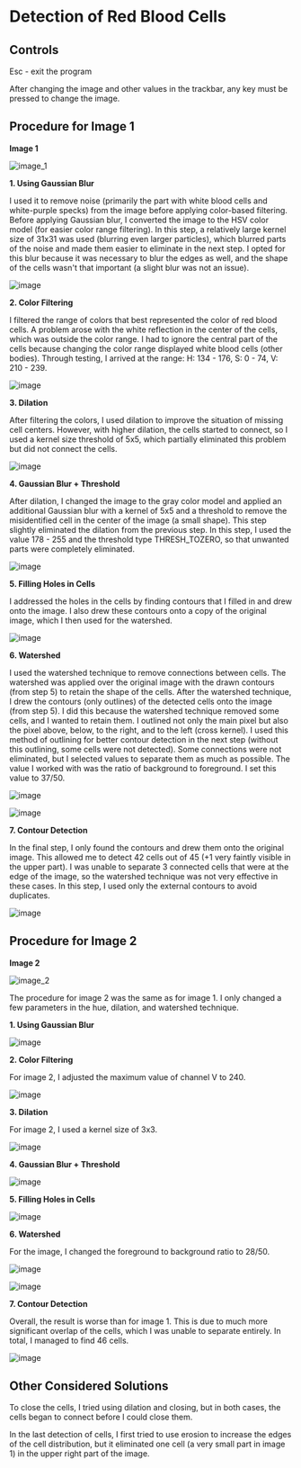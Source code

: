 # Detection of Red Blood Cells

## Controls
Esc - exit the program

After changing the image and other values in the trackbar, any key must be pressed to change the image.

## Procedure for Image 1

**Image 1**

![image_1](https://user-images.githubusercontent.com/55833503/222982429-421750f1-3018-46f2-9a15-35226942925b.png)

**1. Using Gaussian Blur**

I used it to remove noise (primarily the part with white blood cells and white-purple specks) from the image before applying color-based filtering. Before applying Gaussian blur, I converted the image to the HSV color model (for easier color range filtering). In this step, a relatively large kernel size of 31x31 was used (blurring even larger particles), which blurred parts of the noise and made them easier to eliminate in the next step. I opted for this blur because it was necessary to blur the edges as well, and the shape of the cells wasn't that important (a slight blur was not an issue).

![image](https://user-images.githubusercontent.com/55833503/222983073-5a8ae23c-5b16-4bac-b643-43cda537faed.png)

**2. Color Filtering**

I filtered the range of colors that best represented the color of red blood cells. A problem arose with the white reflection in the center of the cells, which was outside the color range. I had to ignore the central part of the cells because changing the color range displayed white blood cells (other bodies). Through testing, I arrived at the range: H: 134 - 176, S: 0 - 74, V: 210 - 239.

![image](https://user-images.githubusercontent.com/55833503/222983135-843da41d-94b9-4838-a303-c77e1af251a1.png)

**3. Dilation**

After filtering the colors, I used dilation to improve the situation of missing cell centers. However, with higher dilation, the cells started to connect, so I used a kernel size threshold of 5x5, which partially eliminated this problem but did not connect the cells.

![image](https://user-images.githubusercontent.com/55833503/222983235-5b58b701-2ea6-4bfb-9209-894f339e6ea0.png)

**4. Gaussian Blur + Threshold**

After dilation, I changed the image to the gray color model and applied an additional Gaussian blur with a kernel of 5x5 and a threshold to remove the misidentified cell in the center of the image (a small shape). This step slightly eliminated the dilation from the previous step. In this step, I used the value 178 - 255 and the threshold type THRESH_TOZERO, so that unwanted parts were completely eliminated.

![image](https://user-images.githubusercontent.com/55833503/222983423-1ab5c00f-2975-418e-9041-95c178cf1c15.png)

**5. Filling Holes in Cells**

I addressed the holes in the cells by finding contours that I filled in and drew onto the image. I also drew these contours onto a copy of the original image, which I then used for the watershed.

![image](https://user-images.githubusercontent.com/55833503/222984063-ad48d6fc-cc9e-4b55-9e6a-03b7c03aab1b.png)

**6. Watershed**

I used the watershed technique to remove connections between cells. The watershed was applied over the original image with the drawn contours (from step 5) to retain the shape of the cells. After the watershed technique, I drew the contours (only outlines) of the detected cells onto the image (from step 5). I did this because the watershed technique removed some cells, and I wanted to retain them. I outlined not only the main pixel but also the pixel above, below, to the right, and to the left (cross kernel). I used this method of outlining for better contour detection in the next step (without this outlining, some cells were not detected). Some connections were not eliminated, but I selected values to separate them as much as possible. The value I worked with was the ratio of background to foreground. I set this value to 37/50.

![image](https://user-images.githubusercontent.com/55833503/222984919-b098c594-c1dc-48eb-ad98-43dcf2cc1656.png)

![image](https://user-images.githubusercontent.com/55833503/222984959-852c8c96-3ace-482e-8c55-83338543e2f6.png)

**7. Contour Detection**

In the final step, I only found the contours and drew them onto the original image. This allowed me to detect 42 cells out of 45 (+1 very faintly visible in the upper part). I was unable to separate 3 connected cells that were at the edge of the image, so the watershed technique was not very effective in these cases. In this step, I used only the external contours to avoid duplicates.

![image](https://user-images.githubusercontent.com/55833503/222985493-14b71ecc-0d1c-4b21-9d91-acc85e019fc8.png)

## Procedure for Image 2

**Image 2**

![image_2](https://user-images.githubusercontent.com/55833503/222982434-1ded17ef-f250-4e4d-a2ea-72930f9a84d6.png)

The procedure for image 2 was the same as for image 1. I only changed a few parameters in the hue, dilation, and watershed technique. 

**1. Using Gaussian Blur**

![image](https://user-images.githubusercontent.com/55833503/222986437-8cea3c01-003f-415c-8302-c513dfc3f614.png)

**2. Color Filtering**

For image 2, I adjusted the maximum value of channel V to 240.

![image](https://user-images.githubusercontent.com/55833503/222986463-db70fad9-cd7e-4de5-a265-f54a8de54160.png)

**3. Dilation**

For image 2, I used a kernel size of 3x3.

![image](https://user-images.githubusercontent.com/55833503/222986476-08280b58-61bc-4795-91e5-9f2e11c119d8.png)

**4. Gaussian Blur + Threshold**

![image](https://user-images.githubusercontent.com/55833503/222986511-ca2c9e56-d0a1-4fc6-a153-b32a91889741.png)

**5. Filling Holes in Cells**

![image](https://user-images.githubusercontent.com/55833503/222986532-88a4f59a-a760-4519-8d38-847b79401bd8.png)

**6. Watershed**

For the image, I changed the foreground to background ratio to 28/50.

![image](https://user-images.githubusercontent.com/55833503/222986547-8543ba36-743d-4241-884a-2a77fa34fd06.png)

![image](https://user-images.githubusercontent.com/55833503/222986563-2f237f07-3d57-4c67-9d6f-99edf8175e8b.png)

**7. Contour Detection**

Overall, the result is worse than for image 1. This is due to much more significant overlap of the cells, which I was unable to separate entirely. In total, I managed to find 46 cells. 

![image](https://user-images.githubusercontent.com/55833503/222986586-e5b25a73-c583-451f-9b56-ccf3cadfbadd.png)

## Other Considered Solutions

To close the cells, I tried using dilation and closing, but in both cases, the cells began to connect before I could close them.

In the last detection of cells, I first tried to use erosion to increase the edges of the cell distribution, but it eliminated one cell (a very small part in image 1) in the upper right part of the image.
